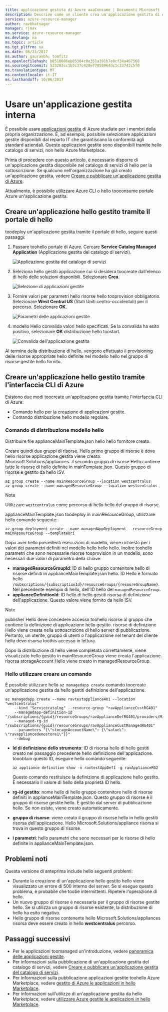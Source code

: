 ```yaml
---
title: applicazione gestita di Azure aaaConsume | Documenti Microsoft
description: Descrive come un cliente crea un'applicazione gestita di Azure dai file pubblicati.
services: azure-resource-manager
author: ravbhatnagar
manager: rjmax
ms.service: azure-resource-manager
ms.devlang: na
ms.topic: article
ms.tgt_pltfrm: na
ms.date: 08/23/2017
ms.author: gauravbh; tomfitz
ms.openlocfilehash: b8510086eb05304c0e351a391b7e0cf34a467568
ms.sourcegitcommit: 523283cc1b3c37c428e77850964dc1c33742c5f0
ms.translationtype: MT
ms.contentlocale: it-IT
ms.lasthandoff: 10/06/2017
---
```

# <a name="consume-an-internal-managed-application"></a>Usare un'applicazione gestita interna

È possibile usare [applicazioni gestite](managed-application-overview.md) di Azure studiate per i membri della propria organizzazione. È, ad esempio, possibile selezionare applicazioni gestite disponibili dal reparto IT che garantiscano la conformità agli standard aziendali. Queste applicazioni gestite sono disponibili tramite hello catalogo di servizi, non hello Azure Marketplace.

Prima di procedere con questo articolo, è necessario disporre di un'applicazione gestita disponibile nel catalogo di servizi di hello per la sottoscrizione. Se qualcuno nell'organizzazione ha già creato un'applicazione gestita, vedere [Creare e pubblicare un'applicazione gestita di Azure](managed-application-publishing.md).

Attualmente, è possibile utilizzare Azure CLI o hello tooconsume portale Azure un'applicazione gestita.

## <a name="create-hello-managed-application-by-using-hello-portal"></a>Creare un'applicazione hello gestito tramite il portale di hello

toodeploy un'applicazione gestita tramite il portale di hello, seguire questi passaggi:

1. Passare toohello portale di Azure. Cercare **Service Catalog Managed Application** (Applicazione gestita del catalogo di servizi).

   ![Applicazione gestita del catalogo di servizi](./media/managed-application-consumption/create-service-catalog-managed-application.png)

1. Seleziona hello gestiti applicazione cui si desidera toocreate dall'elenco di hello delle soluzioni disponibili. Selezionare **Crea**.

   ![Selezione di applicazioni gestite](./media/managed-application-consumption/select-offer.png)

1. Fornire valori per parametri hello risorse hello tooprovision obbligatorio. Selezionare **West Central US** (Stati Uniti centro-occidentali) per il percorso. Selezionare **OK**.

   ![Parametri delle applicazioni gestite](./media/managed-application-consumption/input-parameters.png)

1. modello Hello convalida valori hello specificati. Se la convalida ha esito positivo, selezionare **OK** distribuzione hello toostart.

   ![Convalida dell'applicazione gestita](./media/managed-application-consumption/validation.png)

Al termine della distribuzione di hello, vengono effettuato il provisioning delle risorse appropriate hello definite nel modello hello nel gruppo di risorse gestite hello fornito.

## <a name="create-hello-managed-application-by-using-azure-cli"></a>Creare un'applicazione hello gestito tramite l'interfaccia CLI di Azure

Esistono due modi toocreate un'applicazione gestita tramite l'interfaccia CLI di Azure:

* Comando hello per la creazione di applicazioni gestite.
* Comando distribuzione hello modello regolare.

### <a name="use-hello-template-deployment-command"></a>Comando di distribuzione modello hello

Distribuire file applianceMainTemplate.json hello hello fornitore creato.

Creare quindi due gruppi di risorse. Hello primo gruppo di risorse è dove hello risorse applicazione gestita viene creata: Microsoft.Solutions/appliances. il secondo gruppo di risorse Hello contiene tutte le risorse di hello definite in mainTemplate.json. Questo gruppo di risorse è gestito da hello ISV.

```azurecli
az group create --name mainResourceGroup --location westcentralus
az group create --name managedResourceGroup --location westcentralus
```

> [!NOTE]
> Utilizzare `westcentralus` come percorso di hello hello del gruppo di risorse.
>

applianceMainTemplate.json toodeploy in mainResourceGroup, utilizzare hello comando seguente:

```azurecli
az group deployment create --name managedAppDeployment --resourceGroup mainResourceGroup --templateUri
```

Dopo aver hello precedenti esecuzioni di modello, viene richiesto per i valori dei parametri definiti nel modello hello hello hello. Inoltre toohello parametri che sono necessarie risorse tooprovision in un modello, sono necessari due valori di parametro della chiave:

- **managedResourceGroupId**: ID di hello gruppo contenitore hello di risorse definiti in applianceMainTemplate.json hello. ID Hello è formato hello `/subscriptions/{subscriptionId}/resourceGroups/{resoureGroupName}`. Nel precedente esempio di hello, dell'ID hello del `managedResourceGroup`.
- **applianceDefinitionId**: ID hello di hello gestiti risorsa di definizione dell'applicazione. Questo valore viene fornito da hello ISV.

> [!NOTE]
> publisher Hello deve concedere accesso toohello risorse al gruppo che contiene la definizione di applicazione hello gestito. risorse di definizione Hello viene creata nella sottoscrizione di hello server di pubblicazione. Pertanto, un utente, gruppo di utenti o l'applicazione nel tenant del cliente hello deve risorsa toothis accesso in lettura.

Dopo la distribuzione di hello viene completata correttamente, viene visualizzato hello gestito in mainResourceGroup viene creata l'applicazione. risorsa storageAccount Hello viene creato in managedResourceGroup.

### <a name="use-hello-create-command"></a>Hello utilizzare creare un comando

È possibile utilizzare hello `az managedapp create` comando toocreate un'applicazione gestita da hello gestiti definizione dell'applicazione.

```azurecli
az managedapp create --name ravtestappliance401 --location "westcentralus"
    --kind "Servicecatalog" --resource-group "ravApplianceCustRG401"
    --managedapp-definition-id "/subscriptions/{guid}/resourceGroups/ravApplianceDefRG401/providers/Microsoft.Solutions/applianceDefinitions/ravtestAppDef401"
    --managed-rg-id "/subscriptions/{guid}/resourceGroups/ravApplianceCustManagedRG401"
    --parameters "{\"storageAccountName\": {\"value\": \"ravappliancedemostore1\"}}"
    --debug
```

* **Id di definizione dello strumento**: ID di risorsa hello di hello gestiti creato nel passaggio precedente hello definizione dell'applicazione. tooobtain questo ID, eseguire hello comando seguente:

  ```azurecli
  az appliance definition show -n ravtestAppDef1 -g ravApplianceRG2
  ```

  Questo comando restituisce la definizione di applicazione hello gestito. È necessario il valore di hello della proprietà ID hello.

* **rg-id gestito**: nome hello di hello gruppo contenitore hello di risorse definiti in applianceMainTemplate.json. Questo gruppo di risorse è il gruppo di risorse gestite hello. È gestito dal server di pubblicazione hello. Se non esiste, viene creato automaticamente.
* **gruppo di risorse**: viene creato il gruppo di risorse hello in hello gestiti risorsa dell'applicazione. Hello Microsoft.Solutions/appliance risorsa si trova in questo gruppo di risorse.
* **i parametri**: hello parametri che sono necessari per le risorse di hello definite in applianceMainTemplate.json.

## <a name="known-issues"></a>Problemi noti

Questa versione di anteprima include hello seguenti problemi:

* Durante la creazione di un'applicazione hello gestito hello viene visualizzato un errore di 500 interno del server. Se si esegue questo problema, è probabile che toobe intermittenti. Ripetere l'operazione di hello.
* Un nuovo gruppo di risorse è necessaria per il gruppo di risorse gestite hello. Se si utilizza un gruppo di risorse esistente, la distribuzione di hello ha esito negativo.
* Hello gruppo di risorse contenente hello Microsoft.Solutions/appliances risorsa deve essere creato in hello **westcentralus** percorso.

## <a name="next-steps"></a>Passaggi successivi

* Per le applicazioni toomanaged un'introduzione, vedere [panoramica delle applicazioni gestite](managed-application-overview.md).
* Per informazioni sulla pubblicazione di un'applicazione gestita del catalogo di servizi, vedere [Creare e pubblicare un'applicazione gestita del catalogo di servizi](managed-application-publishing.md).
* Per informazioni sulla pubblicazione applicazioni gestite toohello Azure Marketplace, vedere [gestito di Azure le applicazioni in hello Marketplace](managed-application-author-marketplace.md).
* Per informazioni sull'utilizzo di un'applicazione gestita da hello Marketplace, vedere [utilizzare Azure gestite le applicazioni in hello Marketplace](managed-application-consume-marketplace.md).
